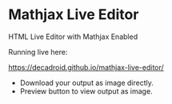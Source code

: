 # Mathjax Live Editor
HTML Live Editor with Mathjax Enabled

Running live here:

https://decadroid.github.io/mathjax-live-editor/

* Download your output as image directly.
* Preview button to view output as image.
